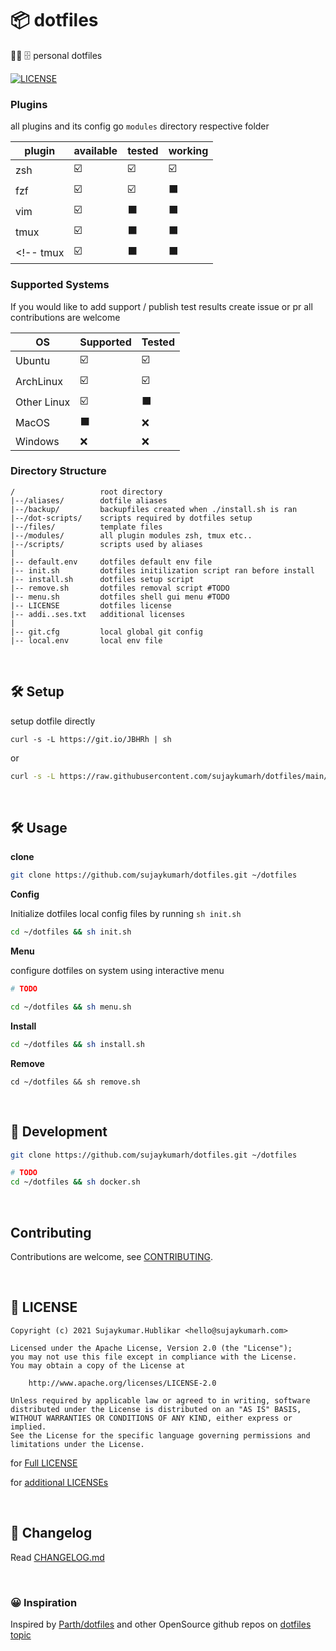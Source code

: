 # 📦 dotfiles

🧑‍💻 🗄️ personal dotfiles

[![LICENSE](https://img.shields.io/badge/license-Apache%202.0-blue?logo=github&color=brightgreen)](https://github.com/sujaykumarh/dotfiles/blob/main/LICENSE)


### Plugins

all plugins and its config go `modules` directory respective folder

plugin | available | tested | working | 
------ | --------- | ------ | ------- |
zsh     | ☑️ | ☑️ | ☑️ |
fzf     | ☑️ | ☑️ | ⬛ |
vim     | ☑️ | ⬛ | ⬛ |
tmux    | ☑️ | ⬛ | ⬛ |
<!-- tmux    | ☑️ | ⬛ | ⬛ | -->

<!-- ⬛ ☑️ ❌ -->

### Supported Systems

If you would like to add support / publish test results create issue or pr all contributions are welcome

OS | Supported | Tested
-- | --------- | --------
Ubuntu          | ☑️ | ☑️ |
ArchLinux       | ☑️ | ☑️ |
Other Linux     | ☑️ | ⬛ |
MacOS           | ⬛ | ❌ |
Windows         | ❌ | ❌ |


### Directory Structure

```
/                   root directory
|--/aliases/        dotfile aliases
|--/backup/         backupfiles created when ./install.sh is ran
|--/dot-scripts/    scripts required by dotfiles setup
|--/files/          template files
|--/modules/        all plugin modules zsh, tmux etc..
|--/scripts/        scripts used by aliases 
|
|-- default.env     dotfiles default env file 
|-- init.sh         dotfiles initilization script ran before install
|-- install.sh      dotfiles setup script
|-- remove.sh       dotfiles removal script #TODO
|-- menu.sh         dotfiles shell gui menu #TODO
|-- LICENSE         dotfiles license
|-- addi..ses.txt   additional licenses
|
|-- git.cfg         local global git config
|-- local.env       local env file
```

<br>

## 🛠️ Setup

setup dotfile directly

```
curl -s -L https://git.io/JBHRh | sh
```

or

```bash
curl -s -L https://raw.githubusercontent.com/sujaykumarh/dotfiles/main/setup.sh | sh
```

<br>

## 🛠️ Usage

**clone**

```bash
git clone https://github.com/sujaykumarh/dotfiles.git ~/dotfiles
```

**Config**

Initialize dotfiles local config files by running `sh init.sh`

```bash
cd ~/dotfiles && sh init.sh
```

**Menu**

configure dotfiles on system using interactive menu

```bash
# TODO

cd ~/dotfiles && sh menu.sh
```

**Install**

```bash
cd ~/dotfiles && sh install.sh
```

**Remove**

```
cd ~/dotfiles && sh remove.sh
```

<br>

## 🔧 Development


```bash
git clone https://github.com/sujaykumarh/dotfiles.git ~/dotfiles

# TODO
cd ~/dotfiles && sh docker.sh
```

<br>

## Contributing

Contributions are welcome, see [CONTRIBUTING](https://github.com/sujaykumarh/dotfiles/blob/main/.github/CONTRIBUTING.md).

<br>

## 📄 LICENSE


```
Copyright (c) 2021 Sujaykumar.Hublikar <hello@sujaykumarh.com>

Licensed under the Apache License, Version 2.0 (the "License");
you may not use this file except in compliance with the License.
You may obtain a copy of the License at

    http://www.apache.org/licenses/LICENSE-2.0

Unless required by applicable law or agreed to in writing, software
distributed under the License is distributed on an "AS IS" BASIS,
WITHOUT WARRANTIES OR CONDITIONS OF ANY KIND, either express or implied.
See the License for the specific language governing permissions and
limitations under the License.
```

for [Full LICENSE](https://github.com/sujaykumarh/dotfiles/blob/main/LICENSE)

for [additional LICENSEs](https://github.com/sujaykumarh/dotfiles/blob/main/additional-licenses.txt)


<br>

## 📅 Changelog

Read [CHANGELOG.md](https://github.com/sujaykumarh/dotfiles/blob/main/CHANGELOG.md)

<br>

### 😀 Inspiration

Inspired by [Parth/dotfiles](https://github.com/Parth/dotfiles) and other OpenSource github repos on [dotfiles topic](https://github.com/topics/dotfiles)